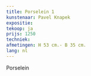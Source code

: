 ```yaml
---
title: Porselein 1
kunstenaar: Pavel Knapek
expositie: 
tekoop: ja
prijs: 1250
techniek: 
afmetingen: H 53 cm.- B 35 cm.
lang: nl
---
```


Porselein